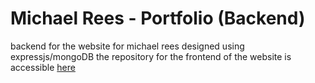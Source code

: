 # Michael Rees - Portfolio (Backend)

backend for the website for michael rees designed using expressjs/mongoDB
the repository for the frontend of the website is accessible [here](https://github.com/weirdinside/michael-rees-frontend)